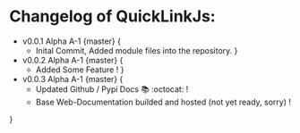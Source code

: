 # Changelog of QuickLinkJs:

- v0.0.1 Alpha A-1 {master} {
    - Inital Commit, Added module files into the repository.
}
- v0.0.2 Alpha A-1 {master} {
    - Added Some Feature !
}
- v0.0.3 Alpha A-1 {master} {
    - Updated Github / Pypi Docs :books: :octocat: !
    - Base Web-Documentation builded and hosted (not yet ready, sorry) !
    
}